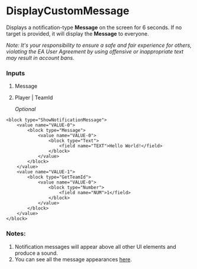 # DisplayCustomMessage

Displays a notification-type **Message** on the screen for 6 seconds. If no target is provided, it will display the **Message** to everyone.  
  
_Note: It's your responsibility to ensure a safe and fair experience for others, violating the EA User Agreement by using offensive or inappropriate text may result in account bans._

### Inputs

1. Message
2. Player | TeamId

    _Optional_

```blockly
<block type="ShowNotificationMessage">
    <value name="VALUE-0">
        <block type="Message">
            <value name="VALUE-0">
                <block type="Text">
                    <field name="TEXT">Hello World!</field>
                </block>
            </value>
        </block>
    </value>
    <value name="VALUE-1">
        <block type="GetTeamId">
            <value name="VALUE-0">
                <block type="Number">
                    <field name="NUM">1</field>
                </block>
            </value>
        </block>
    </value>
</block>
```

### Notes:
1. Notification messages will appear above all other UI elements and produce a sound.
2. You can see all the message appearances [here](https://cdn.discordapp.com/attachments/907670279675842640/908647207023026196/unknown.png).